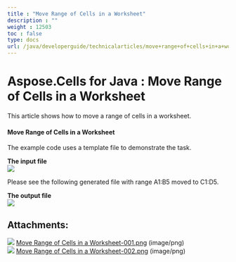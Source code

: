 ```yaml
---
title : "Move Range of Cells in a Worksheet" 
description : "" 
weight : 12503 
toc : false
type: docs
url: /java/developerguide/technicalarticles/move+range+of+cells+in+a+worksheet/
---
```


# Aspose.Cells for Java : Move Range of Cells in a Worksheet


This article shows how to move a range of cells in a worksheet.

#### Move Range of Cells in a Worksheet

The example code uses a template file to demonstrate the task.

**The input file**  
![](https://docs2.aspose.com/cells/java/attachments/5276489/5472910.png)

Please see the following generated file with range A1:B5 moved to C1:D5.

**The output file**  
![](https://docs2.aspose.com/cells/java/attachments/5276489/5472913.png)


## Attachments:

![](https://docs2.aspose.com/cells/java/images/icons/bullet_blue.gif) [Move Range of Cells in a Worksheet-001.png](https://docs2.aspose.com/cells/java/attachments/5276489/5472910.png) (image/png)  
![](https://docs2.aspose.com/cells/java/images/icons/bullet_blue.gif) [Move Range of Cells in a Worksheet-002.png](https://docs2.aspose.com/cells/java/attachments/5276489/5472913.png) (image/png)  

